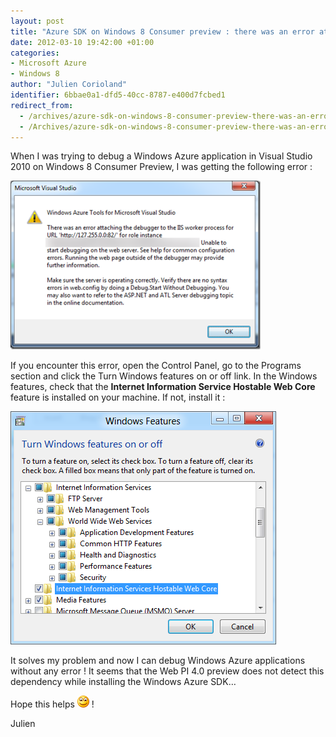 ```yaml
---
layout: post
title: "Azure SDK on Windows 8 Consumer preview : there was an error attaching the debugger…"
date: 2012-03-10 19:42:00 +01:00
categories:
- Microsoft Azure
- Windows 8
author: "Julien Corioland"
identifier: 6bbae0a1-dfd5-40cc-8787-e400d7fcbed1
redirect_from:
  - /archives/azure-sdk-on-windows-8-consumer-preview-there-was-an-error-attaching-the-debugger
  - /Archives/azure-sdk-on-windows-8-consumer-preview-there-was-an-error-attaching-the-debugger
---
```


When I was trying to debug a Windows Azure application in Visual Studio 2010 on Windows 8 Consumer Preview, I was getting the following error :

![image](/images/azure-sdk-on-windows-8-consumer-preview-there-was-an-error-attaching-the-debugger/a3a9bd27-19f4-43ab-af39-a408f0053766.jpg)

If you encounter this error, open the Control Panel, go to the Programs section and click the Turn Windows features on or off link. In the Windows features, check that the **Internet Information Service Hostable Web Core** feature is installed on your machine. If not, install it :

![image](/images/azure-sdk-on-windows-8-consumer-preview-there-was-an-error-attaching-the-debugger/7ce70d08-091f-4227-9dc3-b381aabf3429.jpg)

It solves my problem and now I can debug Windows Azure applications without any error ! It seems that the Web PI 4.0 preview does not detect this dependency while installing the Windows Azure SDK…

Hope this helps ![image](/images/azure-sdk-on-windows-8-consumer-preview-there-was-an-error-attaching-the-debugger/4981911f-27d3-475f-9307-e66d874bfdc4.jpg) !

Julien

